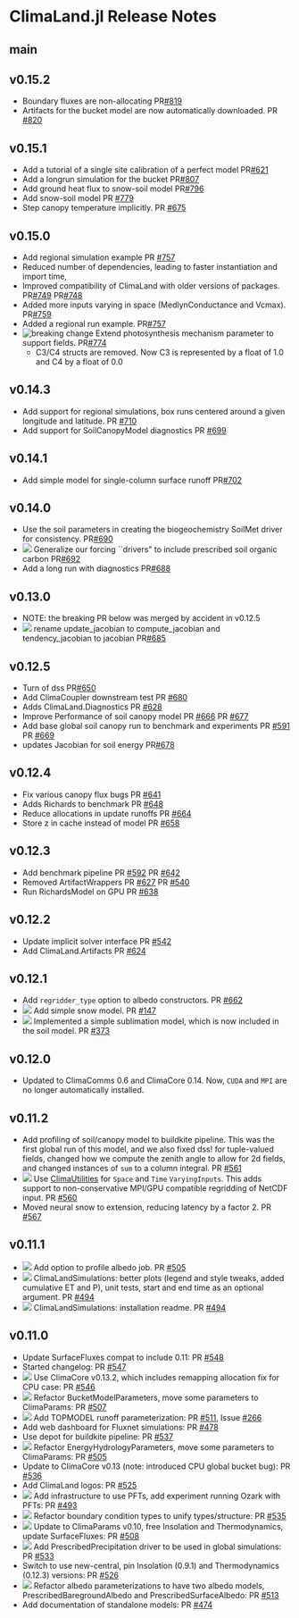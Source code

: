 ClimaLand.jl Release Notes
========================

main
--------

v0.15.2
--------
- Boundary fluxes are non-allocating
PR[#819](https://github.com/CliMA/ClimaLand.jl/pull/819)
- Artifacts for the bucket model are now automatically downloaded. PR [#820](https://github.com/CliMA/ClimaLand.jl/pull/820)

v0.15.1
--------
- Add a tutorial of a single site calibration of a perfect model PR[#621](https://github.com/CliMA/ClimaLand.jl/pull/621)
- Add a longrun simulation for the bucket PR[#807](https://github.com/CliMA/ClimaLand.jl/pull/807)
- Add ground heat flux to snow-soil model PR[#796](https://github.com/CliMA/ClimaLand.jl/pull/796)
- Add snow-soil model PR [#779](https://github.com/CliMA/ClimaLand.jl/pull/779)
- Step canopy temperature implicitly. PR [#675](https://github.com/CliMA/ClimaLand.jl/pull/675)

v0.15.0
--------
- Add regional simulation example PR [#757](https://github.com/CliMA/ClimaLand.jl/pull/757)
- Reduced number of dependencies, leading to faster instantiation and import time,
- Improved compatibility of ClimaLand with older versions of packages.
  PR[#749](https://github.com/CliMA/ClimaLand.jl/pull/749)
  PR[#748](https://github.com/CliMA/ClimaLand.jl/pull/748)
- Added more inputs varying in space (MedlynConductance and Vcmax).
  PR[#759](https://github.com/CliMA/ClimaLand.jl/pull/759)
- Added a regional run example.
  PR[#757](https://github.com/CliMA/ClimaLand.jl/pull/757)
- ![breaking change][badge-💥breaking] Extend photosynthesis mechanism parameter to support fields.
PR[#774](https://github.com/CliMA/ClimaLand.jl/pull/774)
  - C3/C4 structs are removed. Now C3 is represented by a float of 1.0 and C4 by a float of 0.0

v0.14.3
--------
- Add support for regional simulations, box runs centered around a given
  longitude and latitude.
  PR [#710](https://github.com/CliMA/ClimaLand.jl/pull/710)
- Add support for SoilCanopyModel diagnostics
  PR [#699](https://github.com/CliMA/ClimaLand.jl/pull/699)

v0.14.1
--------
- Add simple model for single-column surface runoff
  PR[#702](https://github.com/CliMA/ClimaLand.jl/pull/702)

v0.14.0
--------
- Use the soil parameters in creating the biogeochemistry SoilMet driver for consistency.
  PR[#690](https://github.com/CliMA/ClimaLand.jl/pull/690)
- ![][badge-💥breaking] Generalize our forcing ``drivers" to include prescribed soil organic carbon
  PR[#692](https://github.com/CliMA/ClimaLand.jl/pull/692)
- Add a long run with diagnostics
  PR[#688](https://github.com/CliMA/ClimaLand.jl/pull/688)

v0.13.0
--------
- NOTE: the breaking PR below was merged by accident in v0.12.5
- ![][badge-💥breaking] rename update_jacobian to compute_jacobian
  and tendency_jacobian to jacobian
  PR[#685](https://github.com/CliMA/ClimaLand.jl/pull/685)

v0.12.5
--------
- Turn of dss
  PR[#650](https://github.com/CliMA/ClimaLand.jl/pull/650)
- Add ClimaCoupler downstream test
  PR [#680](https://github.com/CliMA/ClimaLand.jl/pull/680)
- Adds ClimaLand.Diagnostics
  PR [#628](https://github.com/CliMA/ClimaLand.jl/pull/628)
- Improve Performance of soil canopy model
  PR [#666](https://github.com/CliMA/ClimaLand.jl/pull/666)
  PR [#677](https://github.com/CliMA/ClimaLand.jl/pull/677)
- Add base global soil canopy run to benchmark and experiments
  PR [#591](https://github.com/CliMA/ClimaLand.jl/pull/591)
  PR [#669](https://github.com/CliMA/ClimaLand.jl/pull/669)
- updates Jacobian for soil energy
  PR[#678](https://github.com/CliMA/ClimaLand.jl/pull/678)

v0.12.4
--------
- Fix various canopy flux bugs
  PR [#641](https://github.com/CliMA/ClimaLand.jl/pull/641)
- Adds Richards to benchmark
  PR [#648](https://github.com/CliMA/ClimaLand.jl/pull/648)
- Reduce allocations in update runoffs
  PR [#664](https://github.com/CliMA/ClimaLand.jl/pull/664)
- Store z in cache instead of model
  PR [#658](https://github.com/CliMA/ClimaLand.jl/pull/658)

v0.12.3
--------
- Add benchmark pipeline
  PR [#592](https://github.com/CliMA/ClimaLand.jl/pull/592)
  PR [#642](https://github.com/CliMA/ClimaLand.jl/pull/642)
- Removed ArtifactWrappers
  PR [#627](https://github.com/CliMA/ClimaLand.jl/pull/627)
  PR [#540](https://github.com/CliMA/ClimaLand.jl/pull/640)
- Run RichardsModel on GPU
  PR [#638](https://github.com/CliMA/ClimaLand.jl/pull/638)

v0.12.2
--------
- Update implicit solver interface
  PR [#542](https://github.com/CliMA/ClimaLand.jl/pull/542)
- Add ClimaLand.Artifacts
  PR [#624](https://github.com/CliMA/ClimaLand.jl/pull/624)

v0.12.1
--------
- Add `regridder_type` option to albedo constructors.
  PR [#662](https://github.com/CliMA/ClimaLand.jl/pull/622)
- ![][badge-✨feature] Add simple snow model.
  PR [#147](https://github.com/CliMA/ClimaLand.jl/pull/147)
- ![][badge-✨feature] Implemented a simple sublimation model, which is now
  included in the soil model. PR [#373](https://github.com/CliMA/ClimaLand.jl/pull/373)

v0.12.0
--------
- Updated to ClimaComms 0.6 and ClimaCore 0.14. Now, `CUDA` and `MPI` are no
  longer automatically installed.

v0.11.2
--------
-  Add profiling of soil/canopy model to buildkite pipeline. This was the
   first global run of this model, and we also fixed dss! for tuple-valued fields,
   changed how we compute the zenith angle to allow for 2d fields, and changed
   instances of `sum` to a column integral.
   PR [#561](https://github.com/CliMA/ClimaLand.jl/pull/561)
- ![][badge-✨feature] Use
  [ClimaUtilities](https://github.com/CliMA/ClimaUtilities.jl) for `Space` and
  `Time` `VaryingInputs`. This adds support to non-conservative MPI/GPU
  compatible regridding of NetCDF input. PR
  [#560](https://github.com/CliMA/ClimaLand.jl/pull/560)
- Moved neural snow to extension, reducing latency by a factor 2. PR
  [#567](https://github.com/CliMA/ClimaLand.jl/pull/567)

v0.11.1
-------
- ![][badge-✨feature] Add option to profile albedo job. PR
  [#505](https://github.com/CliMA/ClimaLand.jl/pull/551)
- ![][badge-✨feature] ClimaLandSimulations: better plots (legend and style tweaks, added cumulative ET and P), unit tests, start and end time as an optional argument. PR [#494](https://github.com/CliMA/ClimaLand.jl/pull/494)
- ![][badge-🐛bugfix] ClimaLandSimulations: installation readme. PR [#494](https://github.com/CliMA/ClimaLand.jl/pull/494)

v0.11.0
-------
- Update SurfaceFluxes compat to include 0.11: PR [#548](https://github.com/CliMA/ClimaLand.jl/pull/548)
- Started changelog: PR [#547](https://github.com/CliMA/ClimaLand.jl/pull/547)
- ![][badge-🐛bugfix] Use ClimaCore v0.13.2, which includes remapping allocation fix for CPU case: PR [#546](https://github.com/CliMA/ClimaLand.jl/pull/546)
- ![][badge-💥breaking] Refactor BucketModelParameters, move some parameters to ClimaParams: PR [#507](https://github.com/CliMA/ClimaLand.jl/pull/507)
- ![][badge-✨feature] Add TOPMODEL runoff parameterization: PR [#511](https://github.com/CliMA/ClimaLand.jl/pull/511), Issue [#266](https://github.com/CliMA/ClimaLand.jl/issues/266)
- Add web dashboard for Fluxnet simulations: PR [#478](https://github.com/CliMA/ClimaLand.jl/pull/478)
- Use depot for buildkite pipeline: PR [#537](https://github.com/CliMA/ClimaLand.jl/pull/537)
- ![][badge-✨feature] Refactor EnergyHydrologyParameters, move some parameters to ClimaParams: PR [#505](https://github.com/CliMA/ClimaLand.jl/pull/505)
- Update to ClimaCore v0.13 (note: introduced CPU global bucket bug): PR [#536](https://github.com/CliMA/ClimaLand.jl/pull/536)
- Add ClimaLand logos: PR [#525](https://github.com/CliMA/ClimaLand.jl/pull/525)
- ![][badge-✨feature] Add infrastructure to use PFTs, add experiment running Ozark with PFTs: PR [#493](https://github.com/CliMA/ClimaLand.jl/pull/493)
- ![][badge-💥breaking] Refactor boundary condition types to unify types/structure: PR [#535](https://github.com/CliMA/ClimaLand.jl/pull/535)
- ![][badge-💥breaking] Update to ClimaParams v0.10, free Insolation and Thermodynamics, update SurfaceFluxes: PR [#508](https://github.com/CliMA/ClimaLand.jl/pull/508)
- ![][badge-✨feature] Add PrescribedPrecipitation driver to be used in global simulations: PR [#533](https://github.com/CliMA/ClimaLand.jl/pull/533)
- Switch to use new-central, pin Insolation (0.9.1) and Thermodynamics (0.12.3) versions: PR [#526](https://github.com/CliMA/ClimaLand.jl/pull/526)
- ![][badge-💥breaking] Refactor albedo parameterizations to have two albedo models, PrescribedBaregroundAlbedo and PrescribedSurfaceAlbedo: PR [#513](https://github.com/CliMA/ClimaLand.jl/pull/513)
- Add documentation of standalone models: PR [#474](https://github.com/CliMA/ClimaLand.jl/pull/474)

<!--
Contributors are welcome to begin the description of changelog items with badge(s) below. Here is a brief description of when to use badges for a particular pull request / set of changes:
 - 💥breaking - breaking changes. For example: removing deprecated functions/types, removing support for functionality, API changes, breaking changes in compats.
 - ✨feature - new feature added. For example: adding support for a new parameterization.
 - 🐛bugfix - bugfix. For example: fixing incorrect logic, resulting in incorrect results, or fixing code that otherwise might give a `MethodError`.
 - 🔥behavioralΔ - behavioral changes. For example: a new model is used, yielding more accurate results.
 - 🤖precisionΔ - machine-precision changes. For example, swapping the order of summed arguments can result in machine-precision changes.
 - 🚀performance - performance improvements. For example: improving type inference, reducing allocations, or code hoisting.
-->

[badge-💥breaking]: https://img.shields.io/badge/💥BREAKING-red.svg
[badge-✨feature]: https://img.shields.io/badge/feature/enhancement-blue.svg
[badge-🐛bugfix]: https://img.shields.io/badge/🐛bugfix-purple.svg
[badge-🔥behavioralΔ]: https://img.shields.io/badge/🔥behavioralΔ-orange.svg
[badge-🤖precisionΔ]: https://img.shields.io/badge/🤖precisionΔ-black.svg
[badge-🚀performance]: https://img.shields.io/badge/🚀performance-green.svg
